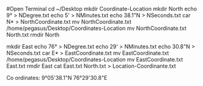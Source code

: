 #Open Terminal
cd ~/Desktop
mkdir Coordinate-Location
mkdir North
echo 9° > NDegree.txt
echo 5' > NMinutes.txt
echo 38.1"N > NSeconds.txt
car N* > NorthCoordinate.txt
mv NorthCoordinate.txt /home/pegasus/Desktop/Coordinates-Location
mv NorthCoordinate.txt North.txt
rmdir North

mkdir East
echo 76° > NDegree.txt
echo 29' > NMinutes.txt
echo 30.8"N > NSeconds.txt
car E* > EastCoordinate.txt
mv EastCoordinate.txt /home/pegasus/Desktop/Coordinates-Location
mv EastCoordinate.txt East.txt
rmdir East
cat East.txt North.txt > Location-Coordinante.txt                                      

 Co ordinates: 9°05'38.1"N 76°29'30.8"E
